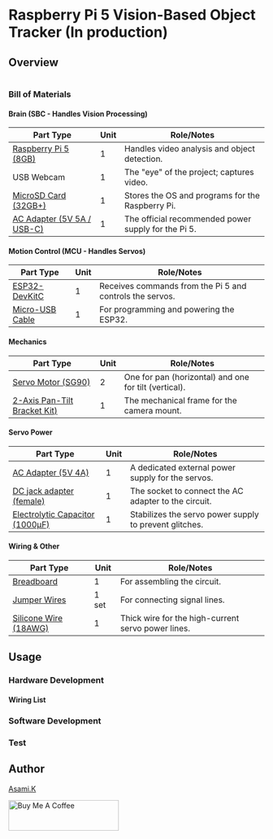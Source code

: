 # Raspberry Pi 5 Vision-Based Object Tracker (In production)

## Overview




![]()


### Bill of Materials

#### Brain (SBC - Handles Vision Processing)

| Part Type                      | Unit | Role/Notes                                          |
| ------------------------------ | ---- | --------------------------------------------------- |
| [Raspberry Pi 5 (8GB)](https://amzn.to/4nJZyFh  )       | 1    | Handles video analysis and object detection.        |
| USB Webcam                 | 1    | The "eye" of the project; captures video.           |
| [MicroSD Card (32GB+)](https://amzn.to/44pHdFS  )       | 1    | Stores the OS and programs for the Raspberry Pi.    |
| [AC Adapter (5V 5A / USB-C)](https://amzn.to/46CusZR) | 1    | The official recommended power supply for the Pi 5. |

#### Motion Control (MCU - Handles Servos)

| Part Type                                  | Unit | Role/Notes                                               |
| ------------------------------------------ | ---- | -------------------------------------------------------- |
| [ESP32-DevKitC](https://amzn.to/4jV1hnT)   | 1    | Receives commands from the Pi 5 and controls the servos. |
| [Micro-USB Cable](https://amzn.to/44ZoEZa) | 1    | For programming and powering the ESP32.                  |


#### Mechanics

| Part Type                                               | Unit | Role/Notes                                            |
| ------------------------------------------------------- | ---- | ----------------------------------------------------- |
| [Servo Motor (SG90)](https://amzn.to/3TUevqn)           | 2    | One for pan (horizontal) and one for tilt (vertical). |
| [2-Axis Pan-Tilt Bracket Kit)](https://amzn.to/44J3H3s) | 1    | The mechanical frame for the camera mount.            |


#### Servo Power

| Part Type                                                  | Unit | Role/Notes                                             |
| ---------------------------------------------------------- | ---- | ------------------------------------------------------ |
| [AC Adapter (5V 4A)](https://amzn.to/4lOymDh)              | 1    | A dedicated external power supply for the servos.      |
| [DC jack adapter (female)](https://amzn.to/3IdZI7k)        | 1    | The socket to connect the AC adapter to the circuit.   |
| [Electrolytic Capacitor (1000µF)](https://amzn.to/45ZOWLQ) | 1    | Stabilizes the servo power supply to prevent glitches. |


#### Wiring & Other

| Part Type                                        | Unit  | Role/Notes                                         |
| ------------------------------------------------ | ----- | -------------------------------------------------- |
| [Breadboard](https://amzn.to/40bMzlk)            | 1     | For assembling the circuit.                        |
| [Jumper Wires](https://amzn.to/45voWYC)          | 1 set | For connecting signal lines.                       |
| [Silicone Wire (18AWG)](https://amzn.to/4lMv2sr) | 1     | Thick wire for the high-current servo power lines. |


## Usage

### Hardware Development

<!-- -  Wire it according to [Arduino_Uno_Interactive_Servo_Light_bb.png](https://github.com/asamiile/diy-electronics/blob/main/Arduino_Uno_Interactive_Servo_Light/diagrams/Arduino_Uno_Interactive_Servo_Light_bb.png) -->


#### Wiring List



### Software Development



### Test


## Author

[Asami.K](https://asami.tokyo/)

<a href="https://www.buymeacoffee.com/asamiile" target="_blank"><img src="https://cdn.buymeacoffee.com/buttons/v2/default-yellow.png" alt="Buy Me A Coffee" style="height: 60px !important;width: 217px !important;" ></a>

